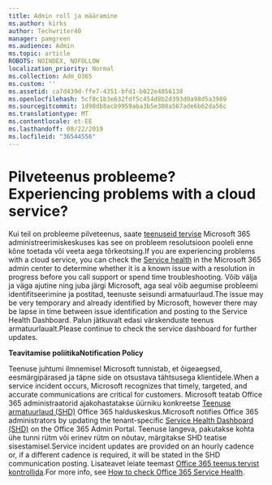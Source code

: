 ```yaml
---
title: Admin roll ja määramine
ms.author: kirks
author: Techwriter40
manager: pamgreen
ms.audience: Admin
ms.topic: article
ROBOTS: NOINDEX, NOFOLLOW
localization_priority: Normal
ms.collection: Adm_O365
ms.custom: ''
ms.assetid: ca7d439d-ffe7-4351-bfd1-b022e4056138
ms.openlocfilehash: 5cf8c1b3e632fdf5c454d8b2d393d0a98d5a3989
ms.sourcegitcommit: 1d98db8acb9959aba3b5e308a567ade6b62da56c
ms.translationtype: MT
ms.contentlocale: et-EE
ms.lasthandoff: 08/22/2019
ms.locfileid: "36544556"
---
```

# <a name="experiencing-problems-with-a-cloud-service"></a><span data-ttu-id="388ac-102">Pilveteenus probleeme?</span><span class="sxs-lookup"><span data-stu-id="388ac-102">Experiencing problems with a cloud service?</span></span>

<span data-ttu-id="388ac-103">Kui teil on probleeme pilveteenus, saate [teenuseid tervise](https://admin.microsoft.com/AdminPortal/Home#/servicehealth) Microsoft 365 administreerimiskeskuses kas see on probleem resolutsioon pooleli enne kõne toetada või veeta aega tõrkeotsing.</span><span class="sxs-lookup"><span data-stu-id="388ac-103">If you are experiencing problems with a cloud service, you can check the [Service health](https://admin.microsoft.com/AdminPortal/Home#/servicehealth) in the Microsoft 365 admin center to determine whether it is a known issue with a resolution in progress before you call support or spend time troubleshooting.</span></span> <span data-ttu-id="388ac-104">Võib välja ja väga ajutine ning juba järgi Microsoft, aga seal võib aegumise probleemi identifitseerimine ja postitad, teenuste seisundi armatuurlaud.</span><span class="sxs-lookup"><span data-stu-id="388ac-104">The issue may be very temporary and already identified by Microsoft, however there may be lapse in time between issue identification and posting to the Service Health Dashboard.</span></span> <span data-ttu-id="388ac-105">Palun jätkuvalt edasi värskenduste teenus armatuurlaualt.</span><span class="sxs-lookup"><span data-stu-id="388ac-105">Please continue to check the service dashboard for further updates.</span></span>

<span data-ttu-id="388ac-106">**Teavitamise poliitika**</span><span class="sxs-lookup"><span data-stu-id="388ac-106">**Notification Policy**</span></span>

<span data-ttu-id="388ac-107">Teenuse juhtumi ilmnemisel Microsoft tunnistab, et õigeaegsed, eesmärgipärased ja täpne side on otsustava tähtsusega klientidele.</span><span class="sxs-lookup"><span data-stu-id="388ac-107">When a service incident occurs, Microsoft recognizes that timely, targeted, and accurate communications are critical for customers.</span></span> <span data-ttu-id="388ac-108">Microsoft teatab Office 365 administraatorid ajakohastatakse üürniku konkreetse [Teenuse armatuurlaud (SHD)](https://admin.microsoft.com/AdminPortal/Home#/servicehealth) Office 365 halduskeskus.</span><span class="sxs-lookup"><span data-stu-id="388ac-108">Microsoft notifies Office 365 administrators by updating the tenant-specific [Service Health Dashboard (SHD)](https://admin.microsoft.com/AdminPortal/Home#/servicehealth) on the Office 365 Admin Portal.</span></span> <span data-ttu-id="388ac-109">Teenuse langeva, pakutakse kohta ühe tunni rütm või erinev rütm on nõutav, märgitakse SHD teatise sisestamisel.</span><span class="sxs-lookup"><span data-stu-id="388ac-109">Service incident updates are provided on an hourly cadence or, if a different cadence is required, it will be stated in the SHD communication posting.</span></span> <span data-ttu-id="388ac-110">Lisateavet leiate teemast [Office 365 teenus tervist kontrollida](https://docs.microsoft.com/office365/enterprise/view-service-health).</span><span class="sxs-lookup"><span data-stu-id="388ac-110">For more info, see [How to check Office 365 Service Health](https://docs.microsoft.com/office365/enterprise/view-service-health).</span></span>

